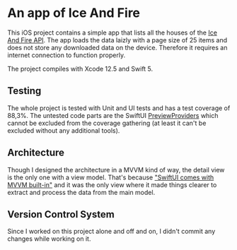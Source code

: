 # An app of Ice And Fire

This iOS project contains a simple app that lists all the houses of the [Ice And Fire API](https://anapioficeandfire.com). The app loads the data laizly with a page size of 25 items and does not store any downloaded data on the device. Therefore it requires an internet connection to function properly.

The project compiles with Xcode 12.5 and Swift 5.

## Testing
The whole project is tested with Unit and UI tests and has a test coverage of 88,3%. The untested code parts are the SwiftUI [PreviewProviders](https://developer.apple.com/documentation/swiftui/previewprovider) which cannot be excluded from the coverage gathering (at least it can't be excluded without any additional tools).

## Architecture
Though I designed the architecture in a MVVM kind of way, the detail view is the only one with a view model. That's because ["SwiftUI comes with MVVM built-in"](https://nalexn.github.io/clean-architecture-swiftui/) and it was the only view where it made things clearer to extract and process the data from the main model.

## Version Control System
Since I worked on this project alone and off and on, I didn't commit any changes while working on it.
